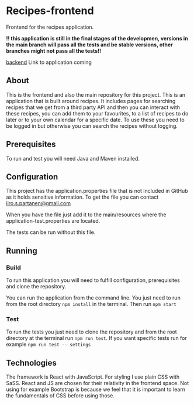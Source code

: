 # Recipes-frontend
Frontend for the recipes application.

**!! this application is still in the final stages of the developmen, versions in the main branch will pass all the tests and be stable versions, other branches might not pass all the tests!!**

[backend](https://github.com/nnross/recipes-backend)
Link to application coming

## About
This is the frontend and also the main repository for this project. This is an application that is built around recipes. It includes pages for searching recipes that we get from a third party API and then you can interact with these recipes, you can add them to your favourites, to a list of recipes to do later or to your own calendar for a specific date. To use these you need to be logged in but otherwise you can search the recipes without logging.

## Prerequisites
To run and test you will need Java and Maven installed.

## Configuration
This project has the application.properties file that is not included in GitHub as it holds sensitive information.
To get the file you can contact iiro.s.partanen@gmail.com

When you have the file just add it to the main/resources where the application-test.properties are located.

The tests can be run without this file.

## Running
### Build
To run this application you will need to fulfill configuration, prerequisites and clone the repository.

You can run the application from the command line. You just need to run from the root directory `npm install` in the terminal. Then run `npm start`
### Test
To run the tests you just need to clone the repository and from the root directory at the terminal run `npm run test`. If you want specific tests run for example `npm run test -- settings`

## Technologies
The framework is React with JavaScript. For styling I use plain CSS with SaSS. React and JS are chosen for their relativity in the frontend space. Not using for example Bootstrap is because we feel that it is important to learn the fundamentals of CSS before using those.
